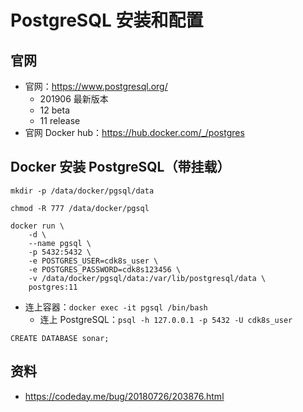# PostgreSQL 安装和配置


## 官网

- 官网：<https://www.postgresql.org/>
    - 201906 最新版本
    - 12 beta
    - 11 release
- 官网 Docker hub：<https://hub.docker.com/_/postgres>


## Docker 安装 PostgreSQL（带挂载）

```
mkdir -p /data/docker/pgsql/data

chmod -R 777 /data/docker/pgsql

docker run \
	-d \
	--name pgsql \
	-p 5432:5432 \
	-e POSTGRES_USER=cdk8s_user \
	-e POSTGRES_PASSWORD=cdk8s123456 \
	-v /data/docker/pgsql/data:/var/lib/postgresql/data \
	postgres:11
```

- 连上容器：`docker exec -it pgsql /bin/bash`
	- 连上 PostgreSQL：`psql -h 127.0.0.1 -p 5432 -U cdk8s_user`


```
CREATE DATABASE sonar;
```


## 资料

- <https://codeday.me/bug/20180726/203876.html>
